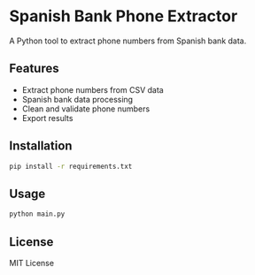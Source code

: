 # Spanish Bank Phone Extractor

A Python tool to extract phone numbers from Spanish bank data.

## Features

- Extract phone numbers from CSV data
- Spanish bank data processing
- Clean and validate phone numbers
- Export results

## Installation

```bash
pip install -r requirements.txt
```

## Usage

```bash
python main.py
```

## License

MIT License
